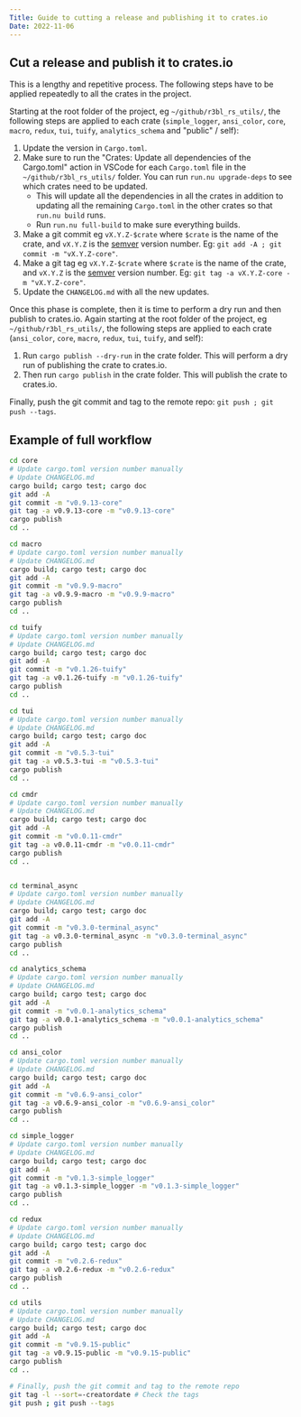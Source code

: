 ```yaml
---
Title: Guide to cutting a release and publishing it to crates.io
Date: 2022-11-06
---
```


## Cut a release and publish it to crates.io

This is a lengthy and repetitive process. The following steps have to be applied repeatedly to all
the crates in the project.

Starting at the root folder of the project, eg `~/github/r3bl_rs_utils/`, the following
steps are applied to each crate (`simple_logger`, `ansi_color`, `core`, `macro`, `redux`,
`tui`, `tuify`, `analytics_schema` and "public" / self):

1. Update the version in `Cargo.toml`.
2. Make sure to run the "Crates: Update all dependencies of the Cargo.toml" action in VSCode for
   each `Cargo.toml` file in the `~/github/r3bl_rs_utils/` folder. You can run `run.nu upgrade-deps`
   to see which crates need to be updated.
   - This will update all the dependencies in all the crates in addition to updating all the
     remaining `Cargo.toml` in the other crates so that `run.nu build` runs.
   - Run `run.nu full-build` to make sure everything builds.
3. Make a git commit eg `vX.Y.Z-$crate` where `$crate` is the name of the crate, and `vX.Y.Z` is the
   [semver](https://semver.org/) version number. Eg: `git add -A ; git commit -m "vX.Y.Z-core"`.
4. Make a git tag eg `vX.Y.Z-$crate` where `$crate` is the name of the crate, and `vX.Y.Z` is the
   [semver](https://semver.org/) version number. Eg: `git tag -a vX.Y.Z-core -m "vX.Y.Z-core"`.
5. Update the `CHANGELOG.md` with all the new updates.

Once this phase is complete, then it is time to perform a dry run and then publish to crates.io.
Again starting at the root folder of the project, eg `~/github/r3bl_rs_utils/`, the following steps
are applied to each crate (`ansi_color`, `core`, `macro`, `redux`, `tui`, `tuify`, and self):

1. Run `cargo publish --dry-run` in the crate folder. This will perform a dry run of publishing the
   crate to crates.io.
2. Then run `cargo publish` in the crate folder. This will publish the crate to crates.io.

Finally, push the git commit and tag to the remote repo: `git push ; git push --tags`.

## Example of full workflow

```sh
cd core
# Update cargo.toml version number manually
# Update CHANGELOG.md
cargo build; cargo test; cargo doc
git add -A
git commit -m "v0.9.13-core"
git tag -a v0.9.13-core -m "v0.9.13-core"
cargo publish
cd ..

cd macro
# Update cargo.toml version number manually
# Update CHANGELOG.md
cargo build; cargo test; cargo doc
git add -A
git commit -m "v0.9.9-macro"
git tag -a v0.9.9-macro -m "v0.9.9-macro"
cargo publish
cd ..

cd tuify
# Update cargo.toml version number manually
# Update CHANGELOG.md
cargo build; cargo test; cargo doc
git add -A
git commit -m "v0.1.26-tuify"
git tag -a v0.1.26-tuify -m "v0.1.26-tuify"
cargo publish
cd ..

cd tui
# Update cargo.toml version number manually
# Update CHANGELOG.md
cargo build; cargo test; cargo doc
git add -A
git commit -m "v0.5.3-tui"
git tag -a v0.5.3-tui -m "v0.5.3-tui"
cargo publish
cd ..

cd cmdr
# Update cargo.toml version number manually
# Update CHANGELOG.md
cargo build; cargo test; cargo doc
git add -A
git commit -m "v0.0.11-cmdr"
git tag -a v0.0.11-cmdr -m "v0.0.11-cmdr"
cargo publish
cd ..


cd terminal_async
# Update cargo.toml version number manually
# Update CHANGELOG.md
cargo build; cargo test; cargo doc
git add -A
git commit -m "v0.3.0-terminal_async"
git tag -a v0.3.0-terminal_async -m "v0.3.0-terminal_async"
cargo publish
cd ..

cd analytics_schema
# Update cargo.toml version number manually
# Update CHANGELOG.md
cargo build; cargo test; cargo doc
git add -A
git commit -m "v0.0.1-analytics_schema"
git tag -a v0.0.1-analytics_schema -m "v0.0.1-analytics_schema"
cargo publish
cd ..

cd ansi_color
# Update cargo.toml version number manually
# Update CHANGELOG.md
cargo build; cargo test; cargo doc
git add -A
git commit -m "v0.6.9-ansi_color"
git tag -a v0.6.9-ansi_color -m "v0.6.9-ansi_color"
cargo publish
cd ..

cd simple_logger
# Update cargo.toml version number manually
# Update CHANGELOG.md
cargo build; cargo test; cargo doc
git add -A
git commit -m "v0.1.3-simple_logger"
git tag -a v0.1.3-simple_logger -m "v0.1.3-simple_logger"
cargo publish
cd ..

cd redux
# Update cargo.toml version number manually
# Update CHANGELOG.md
cargo build; cargo test; cargo doc
git add -A
git commit -m "v0.2.6-redux"
git tag -a v0.2.6-redux -m "v0.2.6-redux"
cargo publish
cd ..

cd utils
# Update cargo.toml version number manually
# Update CHANGELOG.md
cargo build; cargo test; cargo doc
git add -A
git commit -m "v0.9.15-public"
git tag -a v0.9.15-public -m "v0.9.15-public"
cargo publish
cd ..

# Finally, push the git commit and tag to the remote repo
git tag -l --sort=-creatordate # Check the tags
git push ; git push --tags
```
